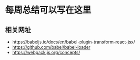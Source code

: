 # 每周总结可以写在这里

## 相关网址
- https://babeljs.io/docs/en/babel-plugin-transform-react-jsx/
- https://github.com/babel/babel-loader
- https://webpack.js.org/concepts/